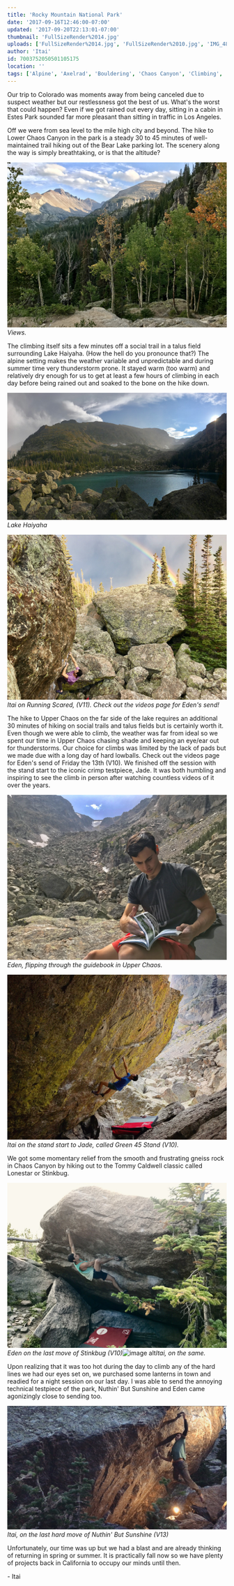 ```yaml
---
title: 'Rocky Mountain National Park'
date: '2017-09-16T12:46:00-07:00'
updated: '2017-09-20T22:13:01-07:00'
thumbnail: 'FullSizeRender%2014.jpg'
uploads: ['FullSizeRender%2014.jpg', 'FullSizeRender%2010.jpg', 'IMG_4814.JPG', 'FullSizeRender%2013.jpg', 'IMG_4876.JPG', 'FullSizeRender%2010%20copy.jpg', 'IMG_4913.JPG', 'IMG_4913.JPG', 'IMG_4932.JPG']
author: 'Itai'
id: 7003752050501105175
location: ''
tags: ['Alpine', 'Axelrad', 'Bouldering', 'Chaos Canyon', 'Climbing', 'Colorado', 'RMNP']
---
```

Our trip to Colorado was moments away from being canceled due to suspect weather but our restlessness got the best of us. What's the worst that could happen? Even if we got rained out every day, sitting in a cabin in Estes Park sounded far more pleasant than sitting in traffic in Los Angeles.

Off we were from sea level to the mile high city and beyond. The hike to Lower Chaos Canyon in the park is a steady 30 to 45 minutes of well-maintained trail hiking out of the Bear Lake parking lot. The scenery along the way is simply breathtaking, or is that the altitude?

![image alt](uploads/FullSizeRender%2014.jpg)*Views.*

The climbing itself sits a few minutes off a social trail in a talus field surrounding Lake Haiyaha. (How the hell do you pronounce that?) The alpine setting makes the weather variable and unpredictable and during summer time very thunderstorm prone. It stayed warm (too warm) and relatively dry enough for us to get at least a few hours of climbing in each day before being rained out and soaked to the bone on the hike down.

![image alt](uploads/FullSizeRender%2010.jpg)*Lake Haiyaha*

![image alt](uploads/IMG_4814.JPG)*Itai on Running Scared, (V11). Check out the videos page for Eden's send!*

The hike to Upper Chaos on the far side of the lake requires an additional 30 minutes of hiking on social trails and talus fields but is certainly worth it. Even though we were able to climb, the weather was far from ideal so we spent our time in Upper Chaos chasing shade and keeping an eye/ear out for thunderstorms. Our choice for climbs was limited by the lack of pads but we made due with a long day of hard lowballs. Check out the videos page for Eden's send of Friday the 13th (V10). We finished off the session with the stand start to the iconic crimp testpiece, Jade. It was both humbling and inspiring to see the climb in person after watching countless videos of it over the years. 

![image alt](uploads/FullSizeRender%2013.jpg)*Eden, flipping through the guidebook in Upper Chaos.*

![image alt](uploads/IMG_4876.JPG)*Itai on the stand start to Jade, called Green 45 Stand (V10).*

We got some momentary relief from the smooth and frustrating gneiss rock in Chaos Canyon by hiking out to the Tommy Caldwell classic called Lonestar or Stinkbug. 

![image alt](uploads/FullSizeRender%2010%20copy.jpg)*Eden on the last move of Stinkbug (V10)*![image alt](https://2.bp.blogspot.com/-O9eua5ho_KE/WcLDkcxtVTI/AAAAAAAACc8/Z8T-1KL9n1oGHHBs6N2NxH-UhTX6UAonwCLcBGAs/s1600/IMG_4913.JPG)*Itai, on the same.*

[](https://2.bp.blogspot.com/-O9eua5ho_KE/WcLDkcxtVTI/AAAAAAAACc8/Z8T-1KL9n1oGHHBs6N2NxH-UhTX6UAonwCLcBGAs/s1600/IMG_4913.JPG)

Upon realizing that it was too hot during the day to climb any of the hard lines we had our eyes set on, we purchased some lanterns in town and readied for a night session on our last day.
I was able to send the annoying technical testpiece of the park, Nuthin' But Sunshine and Eden came agonizingly close to sending too. 

![image alt](uploads/IMG_4932.JPG)*Itai, on the last hard move of Nuthin' But Sunshine (V13)*

Unfortunately, our time was up but we had a blast and are already thinking of returning in spring or summer. It is practically fall now so we have plenty of projects back in California to occupy our minds until then. 

\- Itai
